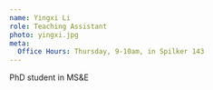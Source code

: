 ```yaml
---
name: Yingxi Li
role: Teaching Assistant
photo: yingxi.jpg
meta:
  Office Hours: Thursday, 9-10am, in Spilker 143
---
```


PhD student in MS&E